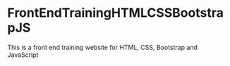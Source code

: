 # FrontEndTrainingHTMLCSSBootstrapJS
This is a front end training website for HTML, CSS, Bootstrap and JavaScript
